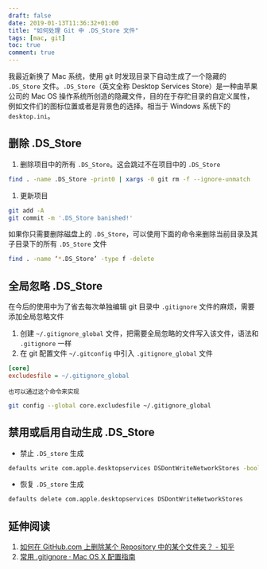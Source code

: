 ```yaml
---
draft: false
date: 2019-01-13T11:36:32+01:00
title: "如何处理 Git 中 .DS_Store 文件"
tags: [mac, git]
toc: true
comment: true
---
```


我最近新换了 Mac 系统，使用 git 时发现目录下自动生成了一个隐藏的 `.DS_Store` 文件。`.DS_Store`（英文全称 Desktop Services Store）是一种由苹果公司的 Mac OS 操作系统所创造的隐藏文件，目的在于存贮目录的自定义属性，例如文件们的图标位置或者是背景色的选择。相当于 Windows 系统下的 `desktop.ini`。

## 删除 .DS_Store

1. 删除项目中的所有 `.DS_Store`。这会跳过不在项目中的 `.DS_Store`

```bash
find . -name .DS_Store -print0 | xargs -0 git rm -f --ignore-unmatch
```

1. 更新项目

```bash
git add -A
git commit -m '.DS_Store banished!'
```

如果你只需要删除磁盘上的 `.DS_Store`，可以使用下面的命令来删除当前目录及其子目录下的所有 `.DS_Store` 文件

```bash
find . -name ‘*.DS_Store’ -type f -delete
```

## 全局忽略 .DS_Store

在今后的使用中为了省去每次单独编辑 git 目录中 `.gitignore` 文件的麻烦，需要添加全局忽略文件

1. 创建 `~/.gitignore_global` 文件，把需要全局忽略的文件写入该文件，语法和 `.gitignore` 一样
1. 在 git 配置文件 `~/.gitconfig` 中引入 `.gitignore_global` 文件

```ini
[core]
excludesfile = ~/.gitignore_global
```

    也可以通过这个命令来实现

```bash
git config --global core.excludesfile ~/.gitignore_global
```

## 禁用或启用自动生成 .DS_Store

- 禁止 `.DS_store` 生成

```bash
defaults write com.apple.desktopservices DSDontWriteNetworkStores -bool TRUE
```

- 恢复 `.DS_store` 生成

```bash
defaults delete com.apple.desktopservices DSDontWriteNetworkStores
```

## 延伸阅读

1. [如何在 GitHub.com 上删除某个 Repository 中的某个文件夹？ - 知乎](https://www.zhihu.com/question/20418177)
2. [常用 .gitignore · Mac OS X 配置指南](https://wild-flame.github.io/guides/docs/mac-os-x-setup-guide/gitignore)
